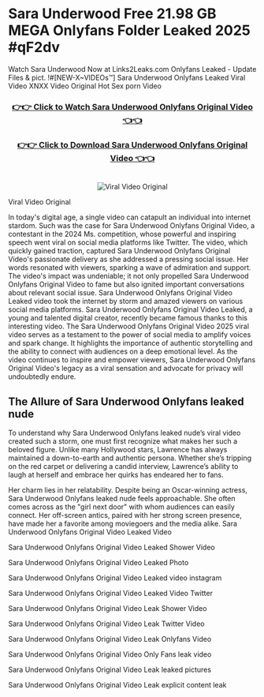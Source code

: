 # Sara Underwood  Free 21.98 GB MEGA Onlyfans Folder Leaked 2025 #qF2dv

Watch Sara Underwood Now at Links2Leaks.com Onlyfans Leaked - Update Files & pict. !#[NEW-X~VIDEOs™] Sara Underwood Onlyfans Leaked Viral Video XNXX Video Original Hot Sex porn Video
<br>
<div align="center">
<h3><a href="https://links2leaks.com/saraunderwood" rel="nofollow">👉👉 Click to Watch Sara Underwood Onlyfans Original Video 👈👈</a></h3>
<h3><a href="https://links2leaks.com/saraunderwood" rel="nofollow">👉👉 Click to Download Sara Underwood Onlyfans Original Video 👈👈</a></h3>
<br>
<a href="https://links2leaks.com/saraunderwood" rel="nofollow"><img src="https://i.ibb.co/Gkj2r4b/banner.png" alt="Viral Video Original" style="max-width: 100%; display: inline-block;" data-target="animated-image.originalImage"></a>
</div>

Viral Video Original

In today's digital age, a single video can catapult an individual into internet stardom. Such was the case for Sara Underwood Onlyfans Original Video, a contestant in the 2024 Ms. competition, whose powerful and inspiring speech went viral on social media platforms like Twitter.
The video, which quickly gained traction, captured Sara Underwood Onlyfans Original Video's passionate delivery as she addressed a pressing social issue. Her words resonated with viewers, sparking a wave of admiration and support. The video's impact was undeniable; it not only propelled Sara Underwood Onlyfans Original Video to fame but also ignited important conversations about relevant social issue.
Sara Underwood Onlyfans Original Video Leaked video took the internet by storm and amazed viewers on various social media platforms. Sara Underwood Onlyfans Original Video Leaked, a young and talented digital creator, recently became famous thanks to this interesting video.
The Sara Underwood Onlyfans Original Video 2025 viral video serves as a testament to the power of social media to amplify voices and spark change. It highlights the importance of authentic storytelling and the ability to connect with audiences on a deep emotional level. As the video continues to inspire and empower viewers, Sara Underwood Onlyfans Original Video's legacy as a viral sensation and advocate for privacy will undoubtedly endure.

<h2>The Allure of Sara Underwood Onlyfans leaked nude</h2>


To understand why Sara Underwood Onlyfans leaked nude’s viral video created such a storm, one must first recognize what makes her such a beloved figure. Unlike many Hollywood stars, Lawrence has always maintained a down-to-earth and authentic persona. Whether she’s tripping on the red carpet or delivering a candid interview, Lawrence’s ability to laugh at herself and embrace her quirks has endeared her to fans.

Her charm lies in her relatability. Despite being an Oscar-winning actress, Sara Underwood Onlyfans leaked nude feels approachable. She often comes across as the "girl next door" with whom audiences can easily connect. Her off-screen antics, paired with her strong screen presence, have made her a favorite among moviegoers and the media alike.
Sara Underwood Onlyfans Original Video Leaked Video

Sara Underwood Onlyfans Original Video Leaked Shower Video

Sara Underwood Onlyfans Original Video Leaked Photo

Sara Underwood Onlyfans Original Video Leaked video instagram

Sara Underwood Onlyfans Original Video Leaked Video Twitter

Sara Underwood Onlyfans Original Video Leak Shower Video

Sara Underwood Onlyfans Original Video Leak Twitter Video

Sara Underwood Onlyfans Original Video Leak Onlyfans Video

Sara Underwood Onlyfans Original Video Only Fans leak video

Sara Underwood Onlyfans Original Video Leak leaked pictures

Sara Underwood Onlyfans Original Video Leak explicit content leak